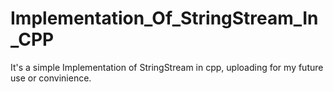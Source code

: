 # Implementation_Of_StringStream_In_CPP
It's a simple Implementation of StringStream in cpp, uploading for my future use or convinience.
